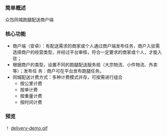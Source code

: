 ### 简单概述
众包同城跑腿配送商户端

### 核心功能
* 商户端（安卓）：有配送需求的商家或个人通过商户端发布任务，商户入驻需选择商户的经营类型，并经过平台审核，符合一定要求的商家或个人，才能入驻；
* 根据商户的类型，设置不同的跑腿配送服务规（大宗物流、小件物流、外卖等）；发布任 务：商户可在平台发布跑腿任务。
* 同城配送计费方式：多种计费模式并存，可按需进行组合
  * 按公里计费
  * 按单计费
  * 按重量计费
  * 按时间计费
### 预览   
  ！ [delivery-demo.gif](https://github.com/all3nyuan/delivery/raw/master/delivery-demo.gif)




